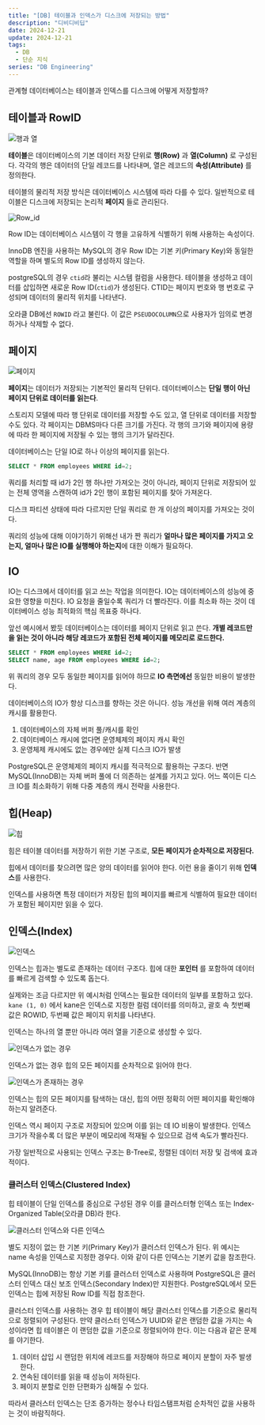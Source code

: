 ```yaml
---
title: "[DB] 테이블과 인덱스가 디스크에 저장되는 방법"
description: "디비디비딥"
date: 2024-12-21
update: 2024-12-21
tags:
  - DB
  - 단순 지식
series: "DB Engineering"
---
```


관계형 데이터베이스는 테이블과 인덱스를 디스크에 어떻게 저장할까?

## 테이블과 RowID
![행과 열](./img_2.png)

**테이블**은 데이터베이스의 기본 데이터 저장 단위로 **행(Row)** 과 **열(Column)** 로 구성된다. 각각의 행은 데이터의 단일 레코드를 나타내며, 열은 레코드의 **속성(Attribute)** 를 정의한다.

테이블의 물리적 저장 방식은 데이터베이스 시스템에 따라 다를 수 있다. 일반적으로 테이블은 디스크에 저장되는 논리적 **페이지** 들로 관리된다.


![Row_id](./img_1.png)

Row ID는 데이터베이스 시스템이 각 행을 고유하게 식별하기 위해 사용하는 속성이다.

InnoDB 엔진을 사용하는 MySQL의 경우 Row ID는 기본 키(Primary Key)와 동일한 역할을 하며 별도의 Row ID를 생성하지 않는다.

postgreSQL의 경우 `ctid`라 불리는 시스템 컬럼을 사용한다. 테이블을 생성하고 데이터를 삽입하면 새로운 Row ID(`ctid`)가 생성된다. CTID는 페이지 번호와 행 번호로 구성되며 데이터의 물리적 위치를 나타낸다.

오라클 DB에선 `ROWID` 라고 불린다. 이 값은 `PSEUDOCOLUMN`으로 사용자가 임의로 변경하거나 삭제할 수 없다.

## 페이지
![페이지](./img_3.png)

**페이지**는 데이터가 저장되는 기본적인 물리적 단위다. 데이터베이스는 **단일 행이 아닌 페이지 단위로 데이터를 읽는다**.

스토리지 모델에 따라 행 단위로 데이터를 저장할 수도 있고, 열 단위로 데이터를 저장할 수도 있다. 각 페이지는 DBMS마다 다른 크기를 가진다. 각 행의 크기와 페이지에 용량에 따라 한 페이지에 저장될 수 있는 행의 크기가 달라진다.

데이터베이스는 단일 IO로 하나 이상의 페이지를 읽는다.

```sql
SELECT * FROM employees WHERE id=2;
```

쿼리를 처리할 때 id가 2인 행 하나만 가져오는 것이 아니라, 페이지 단위로 저장되어 있는 전체 영역을 스캔하여 id가 2인 행이 포함된 페이지를 찾아 가져온다. 

디스크 파티션 상태에 따라 다르지만 단일 쿼리로 한 개 이상의 페이지를 가져오는 것이다. 

쿼리의 성능에 대해 이야기하기 위해선 내가 짠 쿼리가 **얼마나 많은 페이지를 가지고 오는지, 얼마나 많은 IO를 실행해야 하는지**에 대한 이해가 필요하다.

## IO
IO는 디스크에서 데이터를 읽고 쓰는 작업을 의미한다. IO는 데이터베이스의 성능에 중요한 영향을 미친다. IO 요청을 줄일수록 쿼리가 더 빨라진다. 이를 최소화 하는 것이 데이터베이스 성능 최적화의 핵심 목표중 하나다.

앞선 예시에서 봤듯 데이터베이스는 데이터를 페이지 단위로 읽고 쓴다. **개별 레코드만을 읽는 것이 아니라 해당 레코드가 포함된 전체 페이지를 메모리로 로드한다.**

```sql
SELECT * FROM employees WHERE id=2;
SELECT name, age FROM employees WHERE id=2;
```

위 쿼리의 경우 모두 동일한 페이지를 읽어야 하므로 **IO 측면에선** 동일한 비용이 발생한다.

데이터베이스의 IO가 항상 디스크를 향하는 것은 아니다. 성능 개선을 위해 여러 계층의 캐시를 활용한다.

1. 데이터베이스의 자체 버퍼 풀/캐시를 확인
2. 데이터베이스 캐시에 없다면 운영체제의 페이지 캐시 확인 
3. 운영체제 캐시에도 없는 경우에만 실제 디스크 IO가 발생

PostgreSQL은 운영체제의 페이지 캐시를 적극적으로 활용하는 구조다. 반면 MySQL(InnoDB)는 자체 버퍼 풀에 더 의존하는 설계를 가지고 있다. 어느 쪽이든 디스크 IO를 최소화하기 위해 다중 계층의 캐시 전략을 사용한다.

## 힙(Heap)
![힙](./img_4.png)

힘은 테이블 데이터를 저장하기 위한 기본 구조로, **모든 페이지가 순차적으로 저장된다.**

힙에서 데이터를 찾으려면 많은 양의 데이터를 읽어야 한다. 이런 용을 줄이기 위해 **인덱스**를 사용한다.

인덱스를 사용하면 특정 데이터가 저장된 힙의 페이지를 빠르게 식별하여 필요한 데이터가 포함된 페이지만 읽을 수 있다.

## 인덱스(Index)
![인덱스](./img_6.png)

인덱스는 힙과는 별도로 존재하는 데이터 구조다. 힙에 대한 **포인터** 를 포함하여 데이터를 빠르게 검색할 수 있도록 돕는다.

실제와는 조금 다르지만 위 예시처럼 인덱스는 필요한 데이터의 일부를 포함하고 있다. `kane (1, 0)` 에서 kane은 인덱스로 지정한 컬럼 데이터를 의미하고, 괄호 속 첫번째 값은 ROWID, 두번째 값은 페이지 위치를 나타낸다.

인덱스는 하나의 열 뿐만 아니라 여러 열을 기준으로 생성할 수 있다.

![인덱스가 없는 경우](./img_5.png)

인덱스가 없는 경우 힙의 모든 페이지를 순차적으로 읽어야 한다.

![인덱스가 존재하는 경우](./img_7.png)

인덱스는 힙의 모든 페이지를 탐색하는 대신, 힙의 어떤 정확히 어떤 페이지를 확인해야 하는지 알려준다.

인덱스 역시 페이지 구조로 저장되어 있으며 이를 읽는 데 IO 비용이 발생한다. 인덱스 크기가 작을수록 더 많은 부분이 메모리에 적재될 수 있으므로 검색 속도가 빨라진다.

가장 일반적으로 사용되는 인덱스 구조는 B-Tree로, 정렬된 데이터 저장 및 검색에 효과적이다.

### 클러스터 인덱스(Clustered Index)
힙 테이블이 단일 인덱스를 중심으로 구성된 경우 이를 클러스터형 인덱스 또는 Index-Organized Table(오라클 DB)라 한다.

![클러스터 인덱스와 다른 인덱스](./img_8.png)

별도 지정이 없는 한 기본 키(Primary Key)가 클러스터 인덱스가 된다. 위 예시는 name 속성을 인덱스로 지정한 경우다. 이와 같이 다른 인덱스는 기본키 값을 참조한다.

MySQL(InnoDB)는 항상 기본 키를 클러스터 인덱스로 사용하며 PostgreSQL은 클러스터 인덱스 대신 보조 인덱스(Secondary Index)만 지원한다. PostgreSQL에서 모든 인덱스는 힙에 저장된 Row ID를 직접 참조한다.

클러스터 인덱스를 사용하는 경우 힙 테이블이 해당 클러스터 인덱스를 기준으로 물리적으로 정렬되어 구성된다. 만약 클러스터 인덱스가 UUID와 같은 랜덤한 값을 가지는 속성이라면 힙 테이블은 이 랜덤한 값을 기준으로 정렬되어야 한다. 이는 다음과 같은 문제를 야기한다.

1. 데이터 삽입 시 랜덤한 위치에 레코드를 저장해야 하므로 페이지 분할이 자주 발생한다.
2. 연속된 데이터를 읽을 때 성능이 저하된다.
3. 페이지 분할로 인한 단편화가 심해질 수 있다.

따라서 클러스터 인덱스는 단조 증가하는 정수나 타임스탬프처럼 순차적인 값을 사용하는 것이 바람직하다.